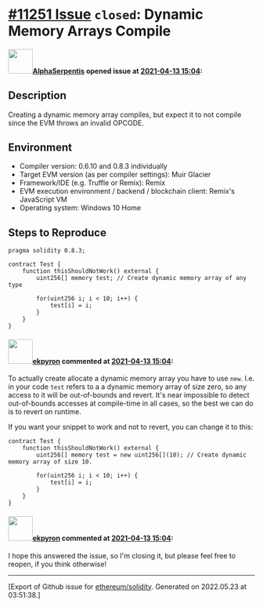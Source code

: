 # [\#11251 Issue](https://github.com/ethereum/solidity/issues/11251) `closed`: Dynamic Memory Arrays Compile

#### <img src="https://avatars.githubusercontent.com/u/37189157?u=90b10728001615cc1f905bf4203adf3dbb2615ce&v=4" width="50">[AlphaSerpentis](https://github.com/AlphaSerpentis) opened issue at [2021-04-13 15:04](https://github.com/ethereum/solidity/issues/11251):

## Description

Creating a dynamic memory array compiles, but expect it to not compile since the EVM throws an invalid OPCODE.

## Environment

- Compiler version: 0.6.10 and 0.8.3 individually
- Target EVM version (as per compiler settings): Muir Glacier
- Framework/IDE (e.g. Truffle or Remix): Remix
- EVM execution environment / backend / blockchain client: Remix's JavaScript VM
- Operating system: Windows 10 Home

## Steps to Reproduce

```solidity
pragma solidity 0.8.3;

contract Test {
    function thisShouldNotWork() external {
        uint256[] memory test; // Create dynamic memory array of any type
        
        for(uint256 i; i < 10; i++) {
            test[i] = i;
        }
    }
}
```


#### <img src="https://avatars.githubusercontent.com/u/1347491?v=4" width="50">[ekpyron](https://github.com/ekpyron) commented at [2021-04-13 15:04](https://github.com/ethereum/solidity/issues/11251#issuecomment-818831555):

To actually create allocate a dynamic memory array you have to use ``new``.
I.e. in your code ``test`` refers to a a dynamic memory array of size zero, so any access to it will be out-of-bounds and revert.
It's near impossible to detect out-of-bounds accesses at compile-time in all cases, so the best we can do is to revert on runtime.

If you want your snippet to work and not to revert, you can change it to this:
```solidity
contract Test {
    function thisShouldNotWork() external {
        uint256[] memory test = new uint256[](10); // Create dynamic memory array of size 10.
        
        for(uint256 i; i < 10; i++) {
            test[i] = i;
        }
    }
}
```

#### <img src="https://avatars.githubusercontent.com/u/1347491?v=4" width="50">[ekpyron](https://github.com/ekpyron) commented at [2021-04-13 15:04](https://github.com/ethereum/solidity/issues/11251#issuecomment-818838432):

I hope this answered the issue, so I'm closing it, but please feel free to reopen, if you think otherwise!


-------------------------------------------------------------------------------



[Export of Github issue for [ethereum/solidity](https://github.com/ethereum/solidity). Generated on 2022.05.23 at 03:51:38.]
